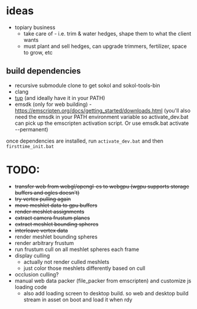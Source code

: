 # ideas
- topiary business
    - take care of - i.e. trim & water hedges, shape them to what the client wants
    - must plant and sell hedges, can upgrade trimmers, fertilizer, space to grow, etc


  
## build dependencies  

- recursive submodule clone to get sokol and sokol-tools-bin  
- clang  
- [tup](https://gittup.org/tup/win32/tup-latest.zip)  (and ideally have it in your PATH)
- emsdk (only for web building) - https://emscripten.org/docs/getting_started/downloads.html (you'll also need the emsdk in your PATH environment variable so activate_dev.bat can pick up the emscripten activation script. Or use emsdk.bat activate --permanent)  

once dependencies are installed, run `activate_dev.bat` and then `firsttime_init.bat`



# TODO:
- ~~transfer web from webgl/opengl-es to webgpu (wgpu supports storage buffers and ogles doesn't)~~
- ~~try vertex pulling again~~
- ~~move meshlet data to gpu buffers~~
- ~~render meshlet assignments~~
- ~~extract camera frustum planes~~
- ~~extract meshlet bounding spheres~~
- ~~interleave vertex data~~
- render meshlet bounding spheres
- render arbitrary frustum
- run frustum cull on all meshlet spheres each frame
- display culling
    - actually not render culled meshlets
    - just color those meshlets differently based on cull
- occlusion culling? 
- manual web data packer (file_packer from emscripten) and customize js loading code
    - also add loading screen to desktop build. so web and desktop build stream in asset on boot and load it when rdy